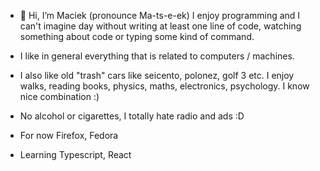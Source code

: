 - 👋 Hi, I’m Maciek (pronounce  Ma-ts-e-ek) I enjoy programming and I can't imagine day without writing at least one line of code, watching something about code or typing some kind of command.
- I like in general everything that is related to computers / machines.
- I also like old "trash" cars like seicento, polonez, golf 3 etc. I enjoy walks, reading books, physics, maths, electronics, psychology. I know nice combination :)
- No alcohol or cigarettes, I totally hate radio and ads :D

- For now Firefox, Fedora
- Learning Typescript, React
